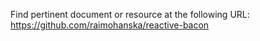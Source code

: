 Find pertinent document or resource at the following URL:
https://github.com/raimohanska/reactive-bacon
